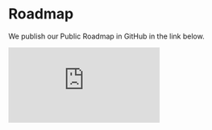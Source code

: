 # Roadmap

We publish our Public Roadmap in GitHub in the link below.

 <iframe type="text/html" src="https://github.com/orgs/kf5i/projects/2"  frameborder="0" />



